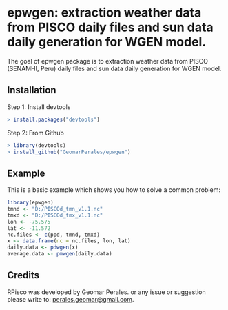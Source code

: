 # epwgen: extraction weather data from PISCO daily files and sun data daily generation for WGEN model.

The goal of epwgen package is to extraction weather data from PISCO (SENAMHI, Peru) daily files and
sun data daily generation for WGEN model.

## Installation

Step 1: Install devtools

``` r
> install.packages("devtools")
```

Step 2: From Github

``` r
> library(devtools)
> install_github("GeomarPerales/epwgen")
```

## Example

This is a basic example which shows you how to solve a common problem:

``` r
library(epwgen)
tmnd <- "D:/PISCOd_tmn_v1.1.nc"
tmxd <- "D:/PISCOd_tmx_v1.1.nc"
lon <- -75.575
lat <- -11.572
nc.files <- c(ppd, tmnd, tmxd)
x <- data.frame(nc = nc.files, lon, lat)
daily.data <- pdwgen(x)
average.data <- pmwgen(daily.data)
```
## Credits

RPisco was developed by Geomar Perales. or any issue or suggestion please write
to: perales.geomar@gmail.com.


